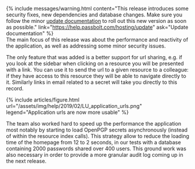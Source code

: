 {% include messages/warning.html
    content="This release introduces some security fixes, new dependencies and database changes. Make sure you follow 
    the minor [update documentation](https://help.passbolt.com/hosting/update) to roll out this new version as soon as possible."
    link="https://help.passbolt.com/hosting/update"
    ask="Update documentation"
%}
<br>
The main focus of this release was about the performance and reactivity of the application, as well as 
addressing some minor security issues. 

The only feature that was added is a better support for url sharing,
e.g. if you look at the sidebar when clicking on a resource you will be presented with a link. You can use it
to send the url to a given resource to a colleague: if they have access to this resource they will be able to 
navigate directly to it. Similarly links in email related to a secret will take you directly to this record.

{% include articles/figure.html
    url="/assets/img/help/2019/02/LU_application_urls.png"
    legend="Application urls are now more usable"
%}

The team also worked hard to speed up the performance the application most 
notably by starting to load OpenPGP secrets asynchronously (instead of within the resource index calls).
This strategy allow to reduce the loading time of the homepage from 12 to 2 seconds, in our tests with a database containing 2000 passwords shared 
over 400 users. This ground work was also necessary in order to provide a more granular audit log coming up in the next release.
